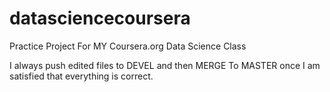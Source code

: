datasciencecoursera
===================

Practice Project For MY Coursera.org Data Science Class

I always push edited files to DEVEL and then MERGE To MASTER once I am satisfied that everything is correct.
